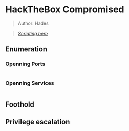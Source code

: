 # HackTheBox Compromised

> Author: Hades

> [*Scripting here*](https://github.com/leecybersec/bash-script)

## Enumeration

### Openning Ports

``` bash

```

### Openning Services

``` bash

```

## Foothold

## Privilege escalation